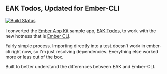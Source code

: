 ## EAK Todos, Updated for Ember-CLI

[![Build Status](https://travis-ci.org/WMeldon/ember-cli-todos.svg?branch=master)](https://travis-ci.org/WMeldon/ember-cli-todos)

I converted the [Ember App Kit](https://github.com/stefanpenner/ember-app-kit) sample app, [EAK Todos](https://github.com/stefanpenner/ember-app-kit-todos), to work with the new hotness that is [Ember CLI](https://github.com/stefanpenner/ember-cli).

Fairly simple process.  Importing directly into a test doesn't work in ember-cli right now, so I'm just resolving dependencies.  Everything else worked more or less out of the box.

Built to better understand the differences between EAK and Ember-CLI.

